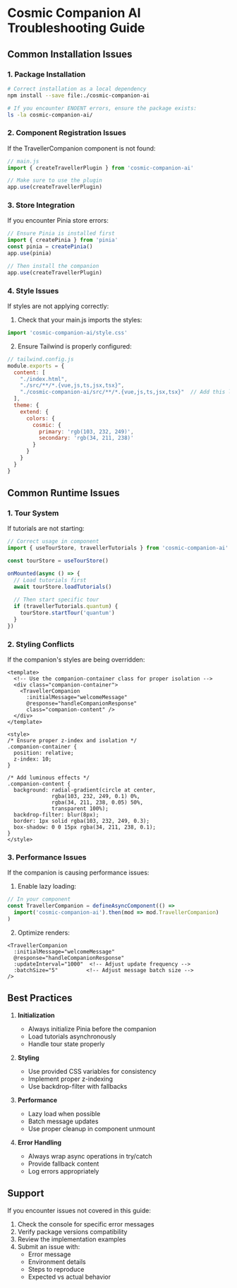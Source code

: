 # Cosmic Companion AI Troubleshooting Guide

## Common Installation Issues

### 1. Package Installation

```bash
# Correct installation as a local dependency
npm install --save file:./cosmic-companion-ai

# If you encounter ENOENT errors, ensure the package exists:
ls -la cosmic-companion-ai/
```

### 2. Component Registration Issues

If the TravellerCompanion component is not found:

```javascript
// main.js
import { createTravellerPlugin } from 'cosmic-companion-ai'

// Make sure to use the plugin
app.use(createTravellerPlugin)
```

### 3. Store Integration

If you encounter Pinia store errors:

```javascript
// Ensure Pinia is installed first
import { createPinia } from 'pinia'
const pinia = createPinia()
app.use(pinia)

// Then install the companion
app.use(createTravellerPlugin)
```

### 4. Style Issues

If styles are not applying correctly:

1. Check that your main.js imports the styles:
```javascript
import 'cosmic-companion-ai/style.css'
```

2. Ensure Tailwind is properly configured:
```javascript
// tailwind.config.js
module.exports = {
  content: [
    "./index.html",
    "./src/**/*.{vue,js,ts,jsx,tsx}",
    "./cosmic-companion-ai/src/**/*.{vue,js,ts,jsx,tsx}"  // Add this line
  ],
  theme: {
    extend: {
      colors: {
        cosmic: {
          primary: 'rgb(103, 232, 249)',
          secondary: 'rgb(34, 211, 238)'
        }
      }
    }
  }
}
```

## Common Runtime Issues

### 1. Tour System

If tutorials are not starting:

```javascript
// Correct usage in component
import { useTourStore, travellerTutorials } from 'cosmic-companion-ai'

const tourStore = useTourStore()

onMounted(async () => {
  // Load tutorials first
  await tourStore.loadTutorials()
  
  // Then start specific tour
  if (travellerTutorials.quantum) {
    tourStore.startTour('quantum')
  }
})
```

### 2. Styling Conflicts

If the companion's styles are being overridden:

```vue
<template>
  <!-- Use the companion-container class for proper isolation -->
  <div class="companion-container">
    <TravellerCompanion 
      :initialMessage="welcomeMessage"
      @response="handleCompanionResponse"
      class="companion-content" />
  </div>
</template>

<style>
/* Ensure proper z-index and isolation */
.companion-container {
  position: relative;
  z-index: 10;
}

/* Add luminous effects */
.companion-content {
  background: radial-gradient(circle at center,
              rgba(103, 232, 249, 0.1) 0%,
              rgba(34, 211, 238, 0.05) 50%,
              transparent 100%);
  backdrop-filter: blur(8px);
  border: 1px solid rgba(103, 232, 249, 0.3);
  box-shadow: 0 0 15px rgba(34, 211, 238, 0.1);
}
</style>
```

### 3. Performance Issues

If the companion is causing performance issues:

1. Enable lazy loading:
```javascript
// In your component
const TravellerCompanion = defineAsyncComponent(() =>
  import('cosmic-companion-ai').then(mod => mod.TravellerCompanion)
)
```

2. Optimize renders:
```vue
<TravellerCompanion 
  :initialMessage="welcomeMessage"
  @response="handleCompanionResponse"
  :updateInterval="1000"  <!-- Adjust update frequency -->
  :batchSize="5"         <!-- Adjust message batch size -->
/>
```

## Best Practices

1. **Initialization**
   - Always initialize Pinia before the companion
   - Load tutorials asynchronously
   - Handle tour state properly

2. **Styling**
   - Use provided CSS variables for consistency
   - Implement proper z-indexing
   - Use backdrop-filter with fallbacks

3. **Performance**
   - Lazy load when possible
   - Batch message updates
   - Use proper cleanup in component unmount

4. **Error Handling**
   - Always wrap async operations in try/catch
   - Provide fallback content
   - Log errors appropriately

## Support

If you encounter issues not covered in this guide:

1. Check the console for specific error messages
2. Verify package versions compatibility
3. Review the implementation examples
4. Submit an issue with:
   - Error message
   - Environment details
   - Steps to reproduce
   - Expected vs actual behavior
